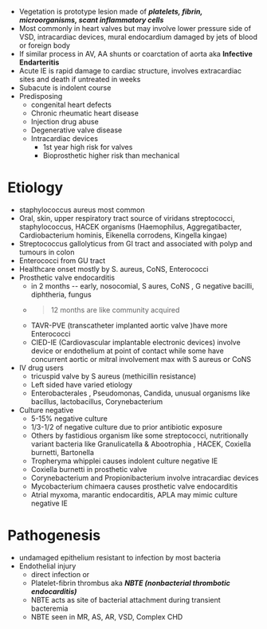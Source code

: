 - Vegetation is prototype lesion made of ***platelets, fibrin, microorganisms, scant inflammatory cells***
- Most commonly in heart valves but may involve lower pressure side of VSD, intracardiac devices, mural endocardium damaged by jets of blood or foreign body
- If similar process in AV, AA shunts or coarctation of aorta aka **Infective Endarteritis** 
- Acute IE is rapid damage to cardiac structure, involves extracardiac sites and death if untreated in weeks 
- Subacute is indolent course 
- Predisposing
    - congenital heart defects
    - Chronic rheumatic heart disease
    - Injection drug abuse 
    - Degenerative valve disease 
    - Intracardiac devices 
        - 1st year high risk for valves 
        - Bioprosthetic higher risk than mechanical
# Etiology
- staphylococcus aureus most common
- Oral, skin, upper respiratory tract source of viridans streptococci, staphylococcus, HACEK organisms (Haemophilus, Aggregatibacter, Cardiobacterium hominis, Eikenella corrodens, Kingella kingae)
- Streptococcus gallolyticus from GI tract and associated with polyp and tumours in colon 
- Enterococci from GU tract
- Healthcare onset mostly by S. aureus, CoNS, Enterococci
- Prosthetic valve endocarditis
    - in 2 months -- early, nosocomial, S aures, CoNS , G negative bacilli, diphtheria, fungus
    - >12 months are like community acquired
    - TAVR-PVE (transcatheter implanted aortic valve )have more Enterococci
    - CIED-IE (Cardiovascular implantable electronic devices) involve device or endothelium at point of contact while some have concurrent aortic or mitral involvement max with S aureus or CoNS 
- IV drug users 
    - tricuspid valve by S aureus (methicillin resistance) 
    - Left sided have varied etiology
    - Enterobacterales , Pseudomonas, Candida, unusual organisms like bacillus, lactobacillus, Corynebacterium
- Culture negative
    - 5-15% negative culture
    - 1/3-1/2 of negative culture due to prior antibiotic exposure
    - Others by fastidious organism like some streptococci, nutritionally variant bacteria like Granulicatella & Abootrophia , HACEK, Coxiella burnetti, Bartonella
    - Tropheryma whipplei causes indolent culture negative IE 
    - Coxiella burnetti in prosthetic valve
    - Corynebacterium and Propionibacterium involve intracardiac devices
    - Mycobacterium chimaera causes prosthetic valve endocarditis
    - Atrial myxoma, marantic endocarditis, APLA may mimic culture negative IE
# Pathogenesis 
- undamaged epithelium resistant to infection by most bacteria
- Endothelial injury 
    - direct infection or
    - Platelet-fibrin thrombus aka ***NBTE (nonbacterial thrombotic endocarditis)***
    - NBTE acts as site of bacterial attachment during transient bacteremia
    - NBTE seen in MR, AS, AR, VSD, Complex CHD 